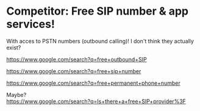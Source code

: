 # Competitor: Free SIP number & app services!
With acces to PSTN numbers (outbound calling)! I don't think they actually exist?

https://www.google.com/search?q=free+outbound+SIP

https://www.google.com/search?q=free+sip+number

https://www.google.com/search?q=free+permanent+phone+number

Maybe?  
https://www.google.com/search?q=Is+there+a+free+SIP+provider%3F
